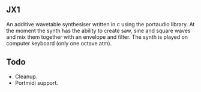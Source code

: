 ## JX1
An additive wavetable synthesiser written in c using the portaudio library. At the moment the synth has the ability to create saw, sine and square waves and mix them together with an envelope and filter. The synth is played on computer keyboard (only one octave atm). 

## Todo
- Cleanup.
- Portmidi support.
